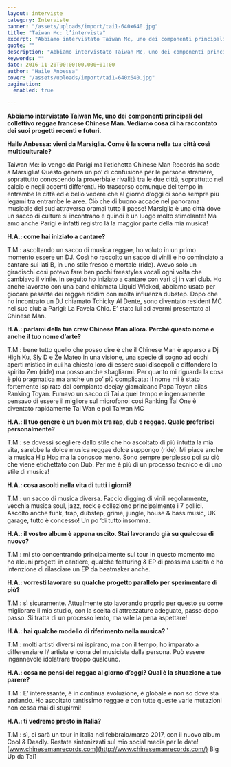 ```yaml
---
layout: interviste
category: Interviste
banner: "/assets/uploads/import/tai1-640x640.jpg"
title: "Taiwan Mc: l’intervista"
excerpt: "Abbiamo intervistato Taiwan Mc, uno dei componenti principali del collettivo reggae francese Chinese Man. Vediamo cosa ci ha raccontato dei suoi progetti recenti e futuri. Haile Anbessa: vieni da Marsiglia. Come è la scena nella tua città così multiculturale? Taiwan Mc: io vengo da Parigi ma l’etichetta Chinese Man Records ha sede a Marsiglia! Questo…"
quote: ""
description: "Abbiamo intervistato Taiwan Mc, uno dei componenti principali del collettivo reggae francese Chinese Man. Vediamo cosa ci ha raccontato dei suoi progetti recenti e futuri. Haile Anbessa: vieni da Marsiglia. Come è la scena nella tua città così multiculturale? Taiwan Mc: io vengo da Parigi ma l’etichetta Chinese Man Records ha sede a Marsiglia! Questo…"
keywords: ""
date: 2016-11-20T00:00:00.000+01:00
author: "Haile Anbessa"
cover: "/assets/uploads/import/tai1-640x640.jpg"
pagination:
  enabled: true

---
```


  
**Abbiamo intervistato Taiwan Mc, uno dei componenti principali del collettivo reggae francese Chinese Man. Vediamo cosa ci ha raccontato dei suoi progetti recenti e futuri.**

 **Haile Anbessa: vieni da Marsiglia. Come è la scena nella tua città così multiculturale?**

Taiwan Mc: io vengo da Parigi ma l’etichetta Chinese Man Records ha sede a Marsiglia! Questo genera un po’ di confusione per le persone straniere, soprattutto conoscendo la proverbiale rivalità tra le due città, soprattutto nel calcio e negli accenti differenti. Ho trascorso comunque del tempo in entrambe le città ed è bello vedere che al giorno d’oggi ci sono sempre più legami tra entrambe le aree. Ciò che di buono accade nel panorama musicale del sud attraversa oramai tutto il paese! Marsiglia è una città dove un sacco di culture si incontrano e quindi è un luogo molto stimolante! Ma amo anche Parigi e infatti registro là la maggior parte della mia musica!

**H.A.: come hai iniziato a cantare?**

T.M.: ascoltando un sacco di musica reggae, ho voluto in un primo momento essere un DJ. Così ho raccolto un sacco di vinili e ho cominciato a cantare sui lati B, in uno stile fresco e mortale (ride). Avevo solo un giradischi così potevo fare ben pochi freestyles vocali ogni volta che cambiavo il vinile. In seguito ho iniziato a cantare con vari dj in vari club. Ho anche lavorato con una band chiamata Liquid Wicked, abbiamo usato per giocare pesante dei reggae riddim con molta influenza dubstep. Dopo che ho incontrato un DJ chiamato Tchicky Al Dente, sono diventato resident MC nel suo club a Parigi: La Favela Chic. E’ stato lui ad avermi presentato al Chinese Man.

**H.A.: parlami della tua crew Chinese Man allora. Perchè questo nome e anche il tuo nome d’arte?**

T.M.: bene tutto quello che posso dire è che il Chinese Man è apparso a Dj High Ku, Sly D e Ze Mateo in una visione, una specie di sogno ad occhi aperti mistico in cui ha chiesto loro di essere suoi discepoli e diffondere lo spirito Zen (ride) ma posso anche sbagliarmi. Per quanto mi riguarda la cosa è più pragmatica ma anche un po’ più complicata: il nome mi è stato fortemente ispirato dal compianto deejay giamaicano Papa Toyan alias Ranking Toyan. Fumavo un sacco di Tai a quel tempo e ingenuamente pensavo di essere il migliore sul microfono: così Ranking Tai One è diventato rapidamente Tai Wan e poi Taiwan MC

**H.A.: Il tuo genere è un buon mix tra rap, dub e reggae. Quale preferisci personalmente?**

T.M.: se dovessi scegliere dallo stile che ho ascoltato di più intutta la mia vita, sarebbe la dolce musica reggae dolce suppongo (ride). Mi piace anche la musica Hip Hop ma la conosco meno. Sono sempre perplesso poi su ciò che viene etichettato con Dub. Per me è più di un processo tecnico e di uno stile di musica!

**H.A.: cosa ascolti nella vita di tutti i giorni?**

T.M.: un sacco di musica diversa. Faccio digging di vinili regolarmente, vecchia musica soul, jazz, rock e colleziono principalmente i 7 pollici. Ascolto anche funk, trap, dubstep, grime, jungle, house & bass music, UK garage, tutto è concesso! Un po ‘di tutto insomma.

**H.A.: il vostro album è appena uscito. Stai lavorando già su qualcosa di nuovo?**

T.M.: mi sto concentrando principalmente sul tour in questo momento ma ho alcuni progetti in cantiere, qualche featuring & EP di prossima uscita e ho intenzione di rilasciare un EP da beatmaker anche.

**H.A.: vorresti lavorare su qualche progetto parallelo per sperimentare di più?**

T.M.: sì sicuramente. Attualmente sto lavorando proprio per questo su come migliorare il mio studio, con la scelta di attrezzature adeguate, passo dopo passo. Si tratta di un processo lento, ma vale la pena aspettare!

**H.A.: hai qualche modello di riferimento nella musica? \`**

T.M.: molti artisti diversi mi ispirano, ma con il tempo, ho imparato a differenziare l’/ artista e icona del musicista dalla persona. Può essere ingannevole idolatrare troppo qualcuno.

**H.A.: cosa ne pensi del reggae al giorno d’oggi? Qual è la situazione a tuo parere?**

T.M.: E’ interessante, è in continua evoluzione, è globale e non so dove sta andando. Ho ascoltato tantissimo reggae e con tutte queste varie mutazioni non cessa mai di stupirmi!

**H.A.: ti vedremo presto in Italia?**

T.M.: sì, ci sarà un tour in Italia nel febbraio/marzo 2017, con il nuovo album Cool & Deadly. Restate sintonizzati sul mio social media per le date! [www.chinesemanrecords.com](http://www.chinesemanrecords.com/) Big Up da Tai1